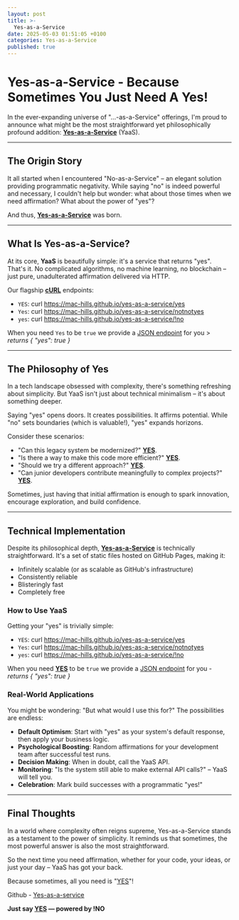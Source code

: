 ```yaml
---
layout: post
title: >-
  Yes-as-a-Service
date: 2025-05-03 01:51:05 +0100
categories: Yes-as-a-Service
published: true
---
```

# Yes-as-a-Service - Because Sometimes You Just Need A Yes!

In the ever-expanding universe of "...-as-a-Service" offerings, I'm proud to announce what might be the most straightforward yet philosophically profound addition: **[Yes-as-a-Service](https://github.com/mac-hills/yes-as-a-service)** (YaaS).

---

## The Origin Story

It all started when I encountered "No-as-a-Service" – an elegant solution providing programmatic negativity. While saying "no" is indeed powerful and necessary, I couldn't help but wonder: what about those times when we need affirmation? What about the power of "yes"?

And thus, **[Yes-as-a-Service](https://github.com/mac-hills/yes-as-a-service)** was born.

---

## What Is Yes-as-a-Service?

At its core, **YaaS** is beautifully simple: it's a service that returns "yes". That's it. No complicated algorithms, no machine learning, no blockchain – just pure, unadulterated affirmation delivered via HTTP.

Our flagship **[cURL](https://curl.se/download.html)** endpoints:

- `YES`: curl https://mac-hills.github.io/yes-as-a-service/yes
- `Yes`: curl https://mac-hills.github.io/yes-as-a-service/notnotyes
- `yes`: curl https://mac-hills.github.io/yes-as-a-service/!no

When you need `Yes` to be `true` we provide a [JSON endpoint](https://mac-hills.github.io/yes-as-a-service/yes.json) for you > _returns { "yes": true }_

---

## The Philosophy of Yes

In a tech landscape obsessed with complexity, there's something refreshing about simplicity. But YaaS isn't just about technical minimalism – it's about something deeper.

Saying "yes" opens doors. It creates possibilities. It affirms potential. While "no" sets boundaries (which is valuable!), "yes" expands horizons.

Consider these scenarios:

- "Can this legacy system be modernized?" **[YES](https://github.com/mac-hills/yes-as-a-service)**.
- "Is there a way to make this code more efficient?" **[YES](https://github.com/mac-hills/yes-as-a-service)**.
- "Should we try a different approach?" **[YES](https://github.com/mac-hills/yes-as-a-service)**.
- "Can junior developers contribute meaningfully to complex projects?" **[YES](https://github.com/mac-hills/yes-as-a-service)**.

Sometimes, just having that initial affirmation is enough to spark innovation, encourage exploration, and build confidence.

---

## Technical Implementation

Despite its philosophical depth, **[Yes-as-a-Service](https://github.com/mac-hills/yes-as-a-service)** is technically straightforward. It's a set of static files hosted on GitHub Pages, making it:

- Infinitely scalable (or as scalable as GitHub's infrastructure)
- Consistently reliable
- Blisteringly fast
- Completely free

### How to Use YaaS

Getting your "yes" is trivially simple:

- `YES`: curl https://mac-hills.github.io/yes-as-a-service/yes
- `Yes`: curl https://mac-hills.github.io/yes-as-a-service/notnotyes
- `yes`: curl https://mac-hills.github.io/yes-as-a-service/!no

When you need **[YES](https://github.com/mac-hills/yes-as-a-service)** to be `true` we provide a [JSON endpoint](https://mac-hills.github.io/yes-as-a-service/yes.json) for you - _returns { "yes": true }_


### Real-World Applications

You might be wondering: "But what would I use this for?" The possibilities are endless:
- **Default Optimism**: Start with "yes" as your system's default response, then apply your business logic.
- **Psychological Boosting**: Random affirmations for your development team after successful test runs.
- **Decision Making**: When in doubt, call the YaaS API.
- **Monitoring**: "Is the system still able to make external API calls?" – YaaS will tell you.
- **Celebration**: Mark build successes with a programmatic "yes!"

---

## Final Thoughts

In a world where complexity often reigns supreme, Yes-as-a-Service stands as a testament to the power of simplicity. It reminds us that sometimes, the most powerful answer is also the most straightforward.

So the next time you need affirmation, whether for your code, your ideas, or just your day – YaaS has got your back.

Because sometimes, all you need is "[YES](https://github.com/mac-hills/yes-as-a-service)"!

Github - [Yes-as-a-service](https://github.com/mac-hills/yes-as-a-service) 

**Just say [YES](https://github.com/mac-hills/yes-as-a-service) — powered by !NO**
